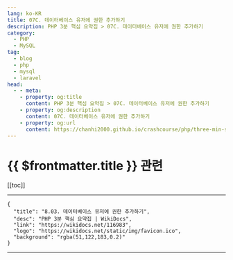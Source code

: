 ```yaml
---
lang: ko-KR
title: 07C. 데이터베이스 유저에 권한 추가하기
description: PHP 3분 핵심 요약집 > 07C. 데이터베이스 유저에 권한 추가하기
category: 
  - PHP
  - MySQL
tag: 
  - blog
  - php
  - mysql
  - laravel
head:
  - - meta:
    - property: og:title
      content: PHP 3분 핵심 요약집 > 07C. 데이터베이스 유저에 권한 추가하기
    - property: og:description
      content: 07C. 데이터베이스 유저에 권한 추가하기
    - property: og:url
      content: https://chanhi2000.github.io/crashcourse/php/three-min-summary/07-miniproject/07C.html
---
```


# {{ $frontmatter.title }} 관련

[[toc]]

---

```component VPCard
{
  "title": "8.03. 데이터베이스 유저에 권한 추가하기",
  "desc": "PHP 3분 핵심 요약집 | WikiDocs",
  "link": "https://wikidocs.net/116983",
  "logo": "https://wikidocs.net/static/img/favicon.ico",
  "background": "rgba(51,122,183,0.2)"
}
```

---

<TagLinks />